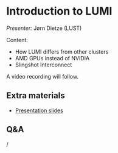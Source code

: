 # Introduction to LUMI

*Presenter:* Jørn Dietze (LUST)

Content:

-   How LUMI differs from other clusters
-   AMD GPUs instead of NVIDIA
-   Slingshot Interconnect

A video recording will follow.

<!--
<video src="https://462000265.lumidata.eu/ai-20250527/recordings/01_Lumi_Introduction.mp4" controls="controls"></video>
-->

## Extra materials

<!--
More materials will become available during and shortly after the course
-->

-   [Presentation slides](https://462000265.lumidata.eu/ai-20250527/files/LUMI-ai-20250527-01-Lumi_intro.pdf)


## Q&A

/
